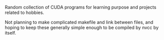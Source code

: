 Random collection of CUDA programs for learning purpose and projects related to hobbies.

Not planning to make complicated makefile and link between files, and hoping to keep these generally simple enough to be compiled by nvcc by itself.